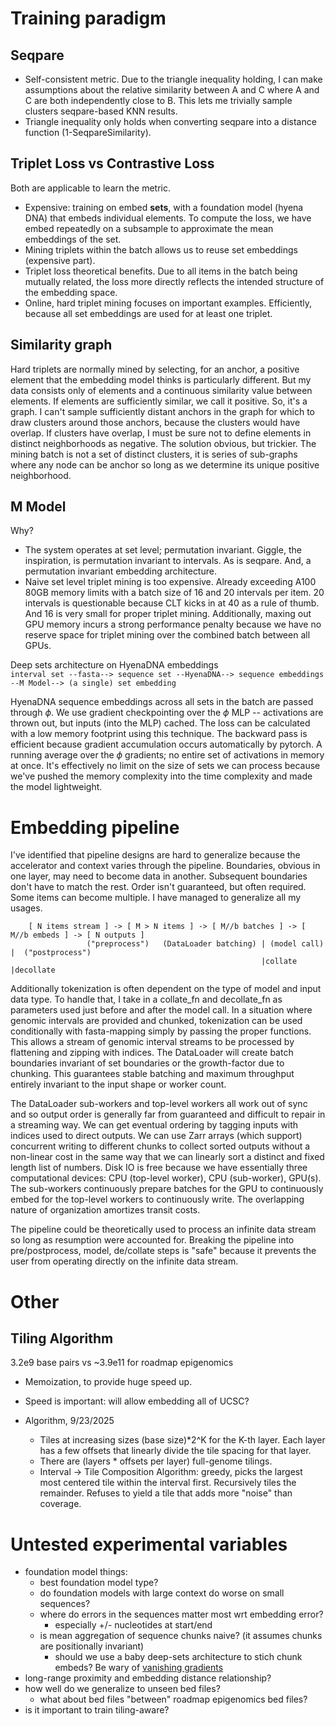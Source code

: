# Training paradigm

## Seqpare

- Self-consistent metric. Due to the triangle inequality holding, I can make assumptions about the relative similarity between A and C where A and C are both independently close to B. This lets me trivially sample clusters seqpare-based KNN results.
- Triangle inequality only holds when converting seqpare into a distance function (1-SeqpareSimilarity).

## Triplet Loss vs Contrastive Loss

Both are applicable to learn the metric.

- Expensive: training on embed **sets**, with a foundation model (hyena DNA) that embeds individual elements. To compute the loss, we have embed repeatedly on a subsample to approximate the mean embeddings of the set.
- Mining triplets within the batch allows us to reuse set embeddings (expensive part).
- Triplet loss theoretical benefits. Due to all items in the batch being mutually related, the loss more directly reflects the intended structure of the embedding space.
- Online, hard triplet mining focuses on important examples. Efficiently, because all set embeddings are used for at least one triplet.

## Similarity graph

Hard triplets are normally mined by selecting, for an anchor, a positive element that the embedding model thinks is particularly different. But my data consists only of elements and a continuous similarity value between elements. If elements are sufficiently similar, we call it positive. So, it's a graph. I can't sample sufficiently distant anchors in the graph for which to draw clusters around those anchors, because the clusters would have overlap. If clusters have overlap, I must be sure not to define elements in distinct neighborhoods as negative. The solution obvious, but trickier. The mining batch is not a set of distinct clusters, it is series of sub-graphs where any node can be anchor so long as we determine its unique positive neighborhood.

## M Model

Why?

- The system operates at set level; permutation invariant. Giggle, the inspiration, is permutation invariant to intervals. As is seqpare. And, a permutation invariant embedding architecture.
- Naive set level triplet mining is too expensive. Already exceeding A100 80GB memory limits with a batch size of 16 and 20 intervals per item. 20 intervals is questionable because CLT kicks in at 40 as a rule of thumb. And 16 is very small for proper triplet mining. Additionally, maxing out GPU memory incurs a strong performance penalty because we have no reserve space for triplet mining over the combined batch between all GPUs.

Deep sets architecture on HyenaDNA embeddings  
`interval set --fasta--> sequence set --HyenaDNA--> sequence embeddings --M Model--> (a single) set embedding`

HyenaDNA sequence embeddings across all sets in the batch are passed through $\phi$. We use gradient checkpointing over the $\phi$ MLP -- activations are thrown out, but inputs (into the MLP) cached. The loss can be calculated with a low memory footprint using this technique. The backward pass is efficient because gradient accumulation occurs automatically by pytorch. A running average over the $\phi$ gradients; no entire set of activations in memory at once. It's effectively no limit on the size of sets we can process because we've pushed the memory complexity into the time complexity and made the model lightweight.

# Embedding pipeline

I've identified that pipeline designs are hard to generalize because the accelerator and context varies through the pipeline. Boundaries, obvious in one layer, may need to become data in another. Subsequent boundaries don't have to match the rest. Order isn't guaranteed, but often required. Some items can become multiple. I have managed to generalize all my usages.

```
    [ N items stream ] -> [ M > N items ] -> [ M//b batches ] -> [ M//b embeds ] -> [ N outputs ]
                 ("preprocess")   (DataLoader batching) | (model call)  |  ("postprocess")
                                                        |collate        |decollate
```

Additionally tokenization is often dependent on the type of model and input data type. To handle that, I take in a collate_fn and decollate_fn as parameters used just before and after the model call. In a situation where genomic intervals are provided and chunked, tokenization can be used conditionally with fasta-mapping simply by passing the proper functions.  
This allows a stream of genomic interval streams to be processed by flattening and zipping with indices. The DataLoader will create batch boundaries invariant of set boundaries or the growth-factor due to chunking. This guarantees stable batching and maximum throughput entirely invariant to the input shape or worker count.

The DataLoader sub-workers and top-level workers all work out of sync and so output order is generally far from guaranteed and difficult to repair in a streaming way. We can get eventual ordering by tagging inputs with indices used to direct outputs. We can use Zarr arrays (which support) concurrent writing to different chunks to collect sorted outputs without a non-linear cost in the same way that we can linearly sort a distinct and fixed length list of numbers. Disk IO is free because we have essentially three computational devices: CPU (top-level worker), CPU (sub-worker), GPU(s). The sub-workers continuously prepare batches for the GPU to continuously embed for the top-level workers to continuously write. The overlapping nature of organization amortizes transit costs.

The pipeline could be theoretically used to process an infinite data stream so long as resumption were accounted for.
Breaking the pipeline into pre/postprocess, model, de/collate steps is "safe" because it prevents the user from operating directly on the infinite data stream.

# Other

## Tiling Algorithm

3.2e9 base pairs vs ~3.9e11 for roadmap epigenomics

- Memoization, to provide huge speed up.
- Speed is important: will allow embedding all of UCSC?

- Algorithm, 9/23/2025
  - Tiles at increasing sizes (base size)\*2^K for the K-th layer. Each layer has a few offsets that linearly divide the tile spacing for that layer.
  - There are (layers \* offsets per layer) full-genome tilings.
  - Interval -> Tile Composition Algorithm: greedy, picks the largest most centered tile within the interval first. Recursively tiles the remainder. Refuses to yield a tile that adds more "noise" than coverage.

# Untested experimental variables

- foundation model things:
  - best foundation model type?
  - do foundation models with large context do worse on small sequences?
  - where do errors in the sequences matter most wrt embedding error?
    - especially +/- nucleotides at start/end
  - is mean aggregation of sequence chunks naive? (it assumes chunks are positionally invariant)
    - should we use a baby deep-sets architecture to stich chunk embeds? Be wary of [vanishing gradients](https://pmc.ncbi.nlm.nih.gov/articles/PMC10465016/#:~:text=At%20high%20depths%2C%20Deep%20Sets,see%20Section%206%20for%20details)
- long-range proximity and embedding distance relationship?
- how well do we generalize to unseen bed files?
  - what about bed files "between" roadmap epigenomics bed files?
- is it important to train tiling-aware?
